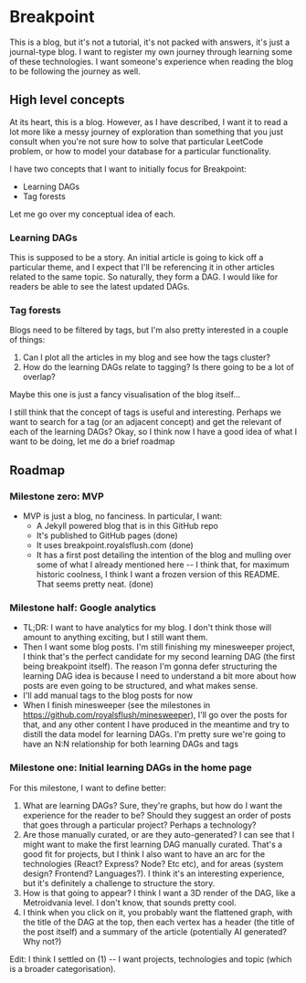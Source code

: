 # Breakpoint

This is a blog, but it's not a tutorial, it's not packed with answers, it's just
a journal-type blog. I want to register my own journey through learning some of 
these technologies. I want someone's experience when reading the blog to be
following the journey as well.

## High level concepts

At its heart, this is a blog. However, as I have described, I want it to read a
lot more like a messy journey of exploration than something that you just 
consult when you're not sure how to solve that particular LeetCode problem, or
how to model your database for a particular functionality.

I have two concepts that I want to initially focus for Breakpoint:

* Learning DAGs
* Tag forests

Let me go over my conceptual idea of each.

### Learning DAGs

This is supposed to be a story. An initial article is going to kick off a
particular theme, and I expect that I'll be referencing it in other articles
related to the same topic. So naturally, they form a DAG. I would like for
readers be able to see the latest updated DAGs.

### Tag forests

Blogs need to be filtered by tags, but I'm also pretty interested in a couple of
things:

1. Can I plot all the articles in my blog and see how the tags cluster?
2. How do the learning DAGs relate to tagging? Is there going to be a lot of 
   overlap?

Maybe this one is just a fancy visualisation of the blog itself...

I still think that the concept of tags is useful and interesting. Perhaps we
want to search for a tag (or an adjacent concept) and get the relevant of each
of the learning DAGs? Okay, so I think now I have a good idea of what I want to
be doing, let me do a brief roadmap

## Roadmap

### Milestone zero: MVP

* MVP is just a blog, no fanciness. In particular, I want:
  * A Jekyll powered blog that is in this GitHub repo
  * It's published to GitHub pages (done)
  * It uses breakpoint.royalsflush.com (done)
  * It has a first post detailing the intention of the blog and mulling over
    some of what I already mentioned here -- I think that, for maximum historic
    coolness, I think I want a frozen version of this README. That seems pretty
    neat. (done)

### Milestone half: Google analytics

* TL;DR: I want to have analytics for my blog. I don't think those will amount
  to anything exciting, but I still want them.
* Then I want some blog posts. I'm still finishing my minesweeper project, I
  think that's the perfect candidate for my second learning DAG (the first being
  breakpoint itself). The reason I'm gonna defer structuring the learning DAG
  idea is because I need to understand a bit more about how posts are even going
  to be structured, and what makes sense.
* I'll add manual tags to the blog posts for now
* When I finish minesweeper (see the milestones in
  https://github.com/royalsflush/minesweeper), I'll go over the posts for that,
  and any other content I have produced in the meantime and try to distill the
  data model for learning DAGs. I'm pretty sure we're going to have an N:N
  relationship for both learning DAGs and tags

### Milestone one: Initial learning DAGs in the home page

For this milestone, I want to define better:

1. What are learning DAGs? Sure, they're graphs, but how do I want the
   experience for the reader to be? Should they suggest an order of posts that
   goes through a particular project? Perhaps a technology?
2. Are those manually curated, or are they auto-generated? I can see that I
   might want to make the first learning DAG manually curated. That's a good fit
   for projects, but I think I also want to have an arc for the technologies
   (React? Express? Node? Etc etc), and for areas (system design? Frontend?
   Languages?). I think it's an interesting experience, but it's definitely a
   challenge to structure the story.
3. How is that going to appear? I think I want a 3D render of the DAG, like a
   Metroidvania level. I don't know, that sounds pretty cool.
4. I think when you click on it, you probably want the flattened graph, with
   the title of the DAG at the top, then each vertex has a header (the title of
   the post itself) and a summary of the article (potentially AI generated? Why
   not?)

Edit: I think I settled on (1) -- I want projects, technologies and topic (which
is a broader categorisation). 
